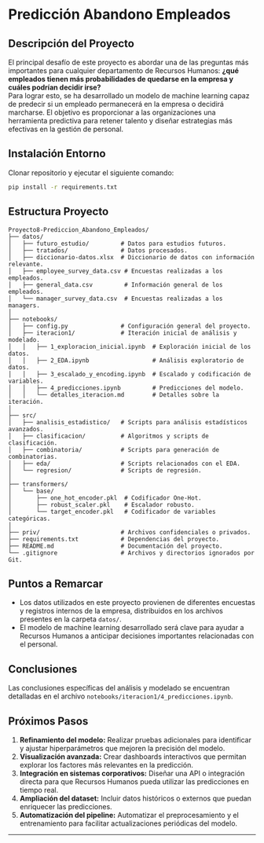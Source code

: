 
# Predicción Abandono Empleados



## Descripción del Proyecto

El principal desafío de este proyecto es abordar una de las preguntas más importantes para cualquier departamento de Recursos Humanos: **¿qué empleados tienen más probabilidades de quedarse en la empresa y cuáles podrían decidir irse?**  
Para lograr esto, se ha desarrollado un modelo de machine learning capaz de predecir si un empleado permanecerá en la empresa o decidirá marcharse. El objetivo es proporcionar a las organizaciones una herramienta predictiva para retener talento y diseñar estrategias más efectivas en la gestión de personal.

## Instalación Entorno

Clonar repositorio y ejecutar el siguiente comando:

```bash
pip install -r requirements.txt
```

## Estructura Proyecto

```
Proyecto8-Prediccion_Abandono_Empleados/
├── datos/
│   ├── futuro_estudio/         # Datos para estudios futuros.
│   ├── tratados/               # Datos procesados.
│   ├── diccionario-datos.xlsx  # Diccionario de datos con información relevante.
│   ├── employee_survey_data.csv # Encuestas realizadas a los empleados.
│   ├── general_data.csv         # Información general de los empleados.
│   └── manager_survey_data.csv  # Encuestas realizadas a los managers.
│
├── notebooks/
│   ├── config.py               # Configuración general del proyecto.
│   ├── iteracion1/             # Iteración inicial de análisis y modelado.
│   │   ├── 1_exploracion_inicial.ipynb  # Exploración inicial de los datos.
│   │   ├── 2_EDA.ipynb                  # Análisis exploratorio de datos.
│   │   ├── 3_escalado_y_encoding.ipynb  # Escalado y codificación de variables.
│   │   ├── 4_predicciones.ipynb         # Predicciones del modelo.
│   │   └── detalles_iteracion.md        # Detalles sobre la iteración.
│
├── src/
│   ├── analisis_estadistico/   # Scripts para análisis estadísticos avanzados.
│   ├── clasificacion/          # Algoritmos y scripts de clasificación.
│   ├── combinatoria/           # Scripts para generación de combinatorias.
│   ├── eda/                    # Scripts relacionados con el EDA.
│   └── regresion/              # Scripts de regresión.
│
├── transformers/
│   └── base/
│       ├── one_hot_encoder.pkl  # Codificador One-Hot.
│       ├── robust_scaler.pkl    # Escalador robusto.
│       └── target_encoder.pkl   # Codificador de variables categóricas.
│
├── priv/                       # Archivos confidenciales o privados.
├── requirements.txt            # Dependencias del proyecto.
├── README.md                   # Documentación del proyecto.
└── .gitignore                  # Archivos y directorios ignorados por Git.

```

## Puntos a Remarcar

- Los datos utilizados en este proyecto provienen de diferentes encuestas y registros internos de la empresa, distribuidos en los archivos presentes en la carpeta `datos/`.
- El modelo de machine learning desarrollado será clave para ayudar a Recursos Humanos a anticipar decisiones importantes relacionadas con el personal.

## Conclusiones

Las conclusiones específicas del análisis y modelado se encuentran detalladas en el archivo `notebooks/iteracion1/4_predicciones.ipynb`.

## Próximos Pasos

1. **Refinamiento del modelo:** Realizar pruebas adicionales para identificar y ajustar hiperparámetros que mejoren la precisión del modelo.
2. **Visualización avanzada:** Crear dashboards interactivos que permitan explorar los factores más relevantes en la predicción.
3. **Integración en sistemas corporativos:** Diseñar una API o integración directa para que Recursos Humanos pueda utilizar las predicciones en tiempo real.
4. **Ampliación del dataset:** Incluir datos históricos o externos que puedan enriquecer las predicciones.
5. **Automatización del pipeline:** Automatizar el preprocesamiento y el entrenamiento para facilitar actualizaciones periódicas del modelo.

---